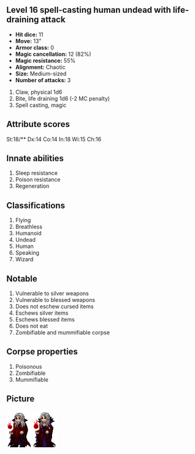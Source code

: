 ## Level 16 spell-casting human undead with life-draining attack

- **Hit dice:** 11
- **Move:** 13"
- **Armor class:** 0
- **Magic cancellation:** 12 (82%)
- **Magic resistance:** 55%
- **Alignment:** Chaotic
- **Size:** Medium-sized
- **Number of attacks:** 3
1. Claw, physical 1d6
2. Bite, life draining 1d6 (-2 MC penalty)
3. Spell casting, magic

## Attribute scores

St:18/** Dx:14 Co:14 In:18 Wi:15 Ch:16

## Innate abilities

1. Sleep resistance
2. Poison resistance
3. Regeneration

## Classifications

1. Flying
2. Breathless
3. Humanoid
4. Undead
5. Human
6. Speaking
7. Wizard

## Notable

1. Vulnerable to silver weapons
2. Vulnerable to blessed weapons
3. Does not eschew cursed items
4. Eschews silver items
5. Eschews blessed items
6. Does not eat
7. Zombifiable and mummifiable corpse

## Corpse properties

1. Poisonous
2. Zombifiable
3. Mummifiable

## Picture

![Vampire mage](https://github.com/hyvanmielenpelit/GnollHackTileSet/blob/main/Monsters/vampire_mage/vampire_mage.png) ![Vampire mage](https://github.com/hyvanmielenpelit/GnollHackTileSet/blob/main/Monsters/vampire_mage/vampire_mage_female.png)
